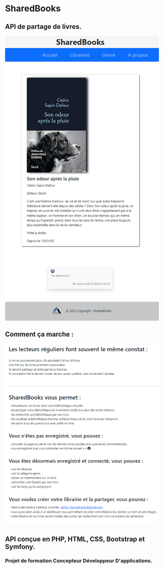 # __SharedBooks__
## API  de partage de livres.
![Alt text](public/divers/images/readme.png)
## Comment ça marche :
![Alt text](public/divers/images/sharedbooks.png)
## API conçue en PHP, HTML, CSS, Bootstrap et Symfony.
### Projet de formation Concepteur Développeur D'applications.